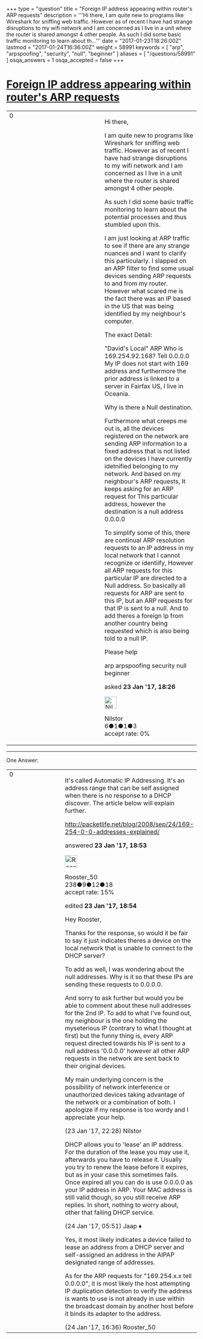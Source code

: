 +++
type = "question"
title = "Foreign IP address appearing within router&#x27;s ARP requests"
description = '''Hi there, I am quite new to programs like Wireshark for sniffing web traffic. However as of recent I have had strange disruptions to my wifi network and I am concerned as I live in a unit where the router is shared amongst 4 other people. As such I did some basic traffic monitoring to learn about th...'''
date = "2017-01-23T18:26:00Z"
lastmod = "2017-01-24T16:36:00Z"
weight = 58991
keywords = [ "arp", "arpspoofing", "security", "null", "beginner" ]
aliases = [ "/questions/58991" ]
osqa_answers = 1
osqa_accepted = false
+++

<div class="headNormal">

# [Foreign IP address appearing within router's ARP requests](/questions/58991/foreign-ip-address-appearing-within-routers-arp-requests)

</div>

<div id="main-body">

<div id="askform">

<table id="question-table" style="width:100%;"><colgroup><col style="width: 50%" /><col style="width: 50%" /></colgroup><tbody><tr class="odd"><td style="width: 30px; vertical-align: top"><div class="vote-buttons"><span id="post-58991-upvote" class="ajax-command post-vote up" rel="nofollow" title="I like this post (click again to cancel)"> </span><div id="post-58991-score" class="post-score" title="current number of votes">0</div><span id="post-58991-downvote" class="ajax-command post-vote down" rel="nofollow" title="I dont like this post (click again to cancel)"> </span> <span id="favorite-mark" class="ajax-command favorite-mark" rel="nofollow" title="mark/unmark this question as favorite (click again to cancel)"> </span><div id="favorite-count" class="favorite-count"></div></div></td><td><div id="item-right"><div class="question-body"><p>Hi there,</p><p>I am quite new to programs like Wireshark for sniffing web traffic. However as of recent I have had strange disruptions to my wifi network and I am concerned as I live in a unit where the router is shared amongst 4 other people.</p><p>As such I did some basic traffic monitoring to learn about the potential processes and thus stumbled upon this.</p><p>I am just looking at ARP traffic to see if there are any strange nuances and I want to clarify this particularly. I slapped on an ARP filter to find some usual devices sending ARP requests to and from my router. However what scared me is the fact there was an IP based in the US that was being identified by my neighbour's computer.</p><p>The exact Detail:</p><p>"David's Local" ARP Who is 169.254.92.168? Tell 0.0.0.0 My IP does not start with 169 address and furthermore the prior address is linked to a server in Fairfax US, I live in Oceania.</p><p>Why is there a Null destination.</p><p>Furthermore what creeps me out is, all the devices registered on the network are sending ARP information to a fixed address that is not listed on the devices I have currently idetnified belonging to my network. And based on my neighbour's ARP requests, It keeps asking for an ARP request for This particular address, however the destination is a null address 0.0.0.0</p><p>To simplify some of this, there are continual ARP resolution requests to an IP address in my local network that I cannot recognize or identiify, However all ARP requests for this particular IP are directed to a Null address. So basically all requests for ARP are sent to this IP, but an ARP requests for that IP is sent to a null. And to add theres a foreign Ip from another country being requested which is also being told to a null IP.</p><p>Please help</p></div><div id="question-tags" class="tags-container tags"><span class="post-tag tag-link-arp" rel="tag" title="see questions tagged &#39;arp&#39;">arp</span> <span class="post-tag tag-link-arpspoofing" rel="tag" title="see questions tagged &#39;arpspoofing&#39;">arpspoofing</span> <span class="post-tag tag-link-security" rel="tag" title="see questions tagged &#39;security&#39;">security</span> <span class="post-tag tag-link-null" rel="tag" title="see questions tagged &#39;null&#39;">null</span> <span class="post-tag tag-link-beginner" rel="tag" title="see questions tagged &#39;beginner&#39;">beginner</span></div><div id="question-controls" class="post-controls"></div><div class="post-update-info-container"><div class="post-update-info post-update-info-user"><p>asked <strong>23 Jan '17, 18:26</strong></p><img src="https://secure.gravatar.com/avatar/443d450ed9fec9e368175a7e97bae345?s=32&amp;d=identicon&amp;r=g" class="gravatar" width="32" height="32" alt="Nilstor&#39;s gravatar image" /><p><span>Nilstor</span><br />
<span class="score" title="6 reputation points">6</span><span title="1 badges"><span class="badge1">●</span><span class="badgecount">1</span></span><span title="1 badges"><span class="silver">●</span><span class="badgecount">1</span></span><span title="3 badges"><span class="bronze">●</span><span class="badgecount">3</span></span><br />
<span class="accept_rate" title="Rate of the user&#39;s accepted answers">accept rate:</span> <span title="Nilstor has no accepted answers">0%</span></p></div></div><div id="comments-container-58991" class="comments-container"></div><div id="comment-tools-58991" class="comment-tools"></div><div class="clear"></div><div id="comment-58991-form-container" class="comment-form-container"></div><div class="clear"></div></div></td></tr></tbody></table>

------------------------------------------------------------------------

<div class="tabBar">

<span id="sort-top"></span>

<div class="headQuestions">

One Answer:

</div>

</div>

<span id="58992"></span>

<div id="answer-container-58992" class="answer">

<table style="width:100%;"><colgroup><col style="width: 50%" /><col style="width: 50%" /></colgroup><tbody><tr class="odd"><td style="width: 30px; vertical-align: top"><div class="vote-buttons"><span id="post-58992-upvote" class="ajax-command post-vote up" rel="nofollow" title="I like this post (click again to cancel)"> </span><div id="post-58992-score" class="post-score" title="current number of votes">0</div><span id="post-58992-downvote" class="ajax-command post-vote down" rel="nofollow" title="I dont like this post (click again to cancel)"> </span></div></td><td><div class="item-right"><div class="answer-body"><p>It's called Automatic IP Addressing. It's an address range that can be self assigned when there is no response to a DHCP discover. The article below will explain further.</p><p><a href="http://packetlife.net/blog/2008/sep/24/169-254-0-0-addresses-explained/">http://packetlife.net/blog/2008/sep/24/169-254-0-0-addresses-explained/</a></p></div><div class="answer-controls post-controls"></div><div class="post-update-info-container"><div class="post-update-info post-update-info-user"><p>answered <strong>23 Jan '17, 18:53</strong></p><img src="https://secure.gravatar.com/avatar/bb79e0c62df46ecf47cc004a0a2d3cbc?s=32&amp;d=identicon&amp;r=g" class="gravatar" width="32" height="32" alt="Rooster_50&#39;s gravatar image" /><p><span>Rooster_50</span><br />
<span class="score" title="238 reputation points">238</span><span title="9 badges"><span class="badge1">●</span><span class="badgecount">9</span></span><span title="12 badges"><span class="silver">●</span><span class="badgecount">12</span></span><span title="18 badges"><span class="bronze">●</span><span class="badgecount">18</span></span><br />
<span class="accept_rate" title="Rate of the user&#39;s accepted answers">accept rate:</span> <span title="Rooster_50 has 5 accepted answers">15%</span></p></div><div class="post-update-info post-update-info-edited"><p><span> edited <strong>23 Jan '17, 18:54</strong> </span></p></div></div><div id="comments-container-58992" class="comments-container"><span id="58997"></span><div id="comment-58997" class="comment"><div id="post-58997-score" class="comment-score"></div><div class="comment-text"><p>Hey Rooster,</p><p>Thanks for the response, so would it be fair to say it just indicates theres a device on the local network that is unable to connect to the DHCP server?</p><p>To add as well, I was wondering about the null addresses. Why is it so that these IPs are sending these requests to 0.0.0.0.</p><p>And sorry to ask further but would you be able to comment about these null addresses for the 2nd IP. To add to what I've found out, my neighbour is the one holding the myseterious IP (contrary to what I thought at first) but the funny thing is, every ARP request directed towards his IP is sent to a null address '0.0.0.0' however all other ARP requests in the network are sent back to their original devices.</p><p>My main underlying concern is the possibility of network interference or unauthorized devices taking advantage of the network or a combination of both. I apologize if my response is too wordy and I appreciate your help.</p></div><div id="comment-58997-info" class="comment-info"><span class="comment-age">(23 Jan '17, 22:28)</span> <span class="comment-user userinfo">Nilstor</span></div></div><span id="59009"></span><div id="comment-59009" class="comment"><div id="post-59009-score" class="comment-score"></div><div class="comment-text"><p>DHCP allows you to 'lease' an IP address. For the duration of the lease you may use it, afterwards you have to release it. Usually you try to renew the lease before it expires, but as in your case this sometimes fails. Once expired all you can do is use 0.0.0.0 as your IP address in ARP. Your MAC address is still valid though, so you still receive ARP replies. In short, nothing to worry about, other that failing DHCP service.</p></div><div id="comment-59009-info" class="comment-info"><span class="comment-age">(24 Jan '17, 05:51)</span> <span class="comment-user userinfo">Jaap ♦</span></div></div><span id="59037"></span><div id="comment-59037" class="comment"><div id="post-59037-score" class="comment-score"></div><div class="comment-text"><p>Yes, it most likely indicates a device failed to lease an address from a DHCP server and self-assigned an address in the AIPAP designated range of addresses.</p><p>As for the ARP requests for "169.254.x.x tell 0.0.0.0", it is most likely the host attempting IP duplication detection to verify the address is wants to use is not already in use within the broadcast domain by another host before it binds its adapter to the address.</p></div><div id="comment-59037-info" class="comment-info"><span class="comment-age">(24 Jan '17, 16:36)</span> <span class="comment-user userinfo">Rooster_50</span></div></div></div><div id="comment-tools-58992" class="comment-tools"></div><div class="clear"></div><div id="comment-58992-form-container" class="comment-form-container"></div><div class="clear"></div></div></td></tr></tbody></table>

</div>

<div class="paginator-container-left">

</div>

</div>

</div>

